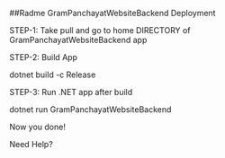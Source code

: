 ##Radme
GramPanchayatWebsiteBackend Deployment

STEP-1: Take pull and go to home DIRECTORY of GramPanchayatWebsiteBackend app

STEP-2: Build App

  dotnet build -c Release


STEP-3: Run .NET app after build

  dotnet run GramPanchayatWebsiteBackend

Now you done!

Need Help?
